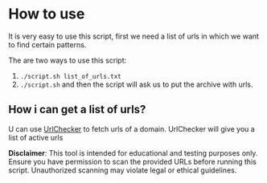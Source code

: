 # How to use

It is very easy to use this script, first we need a list of urls in which we want to find certain patterns.

The are two ways to use this script:

1. `./script.sh list_of_urls.txt`
2. `./script.sh` and then the script will ask us to put the archive with urls.

## How i can get a list of urls?

U can use [UrlChecker](https://github.com/GokeOne/UrlChecker) to fetch urls of a domain. UrlChecker will give you a list of active urls


**Disclaimer**: This tool is intended for educational and testing purposes only. Ensure you have permission to scan the provided URLs before running this script. Unauthorized scanning may violate legal or ethical guidelines.

